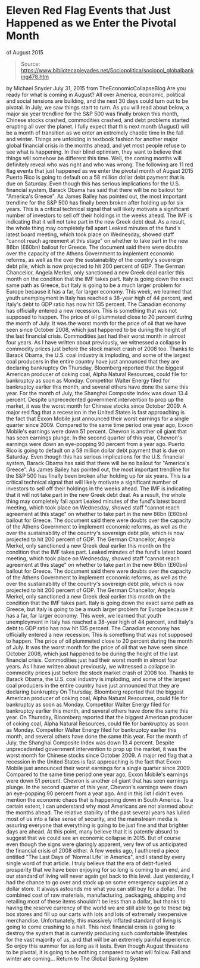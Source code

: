 # Eleven Red Flag Events that Just Happened as we Enter the Pivotal Month 
of August 2015

> Source: https://www.bibliotecapleyades.net/Sociopolitica/sociopol_globalbanking478.htm

by Michael Snyder July 31, 2015 from TheEconomicCollapseBlog
Are you ready for what is coming in August?
All over America, economic, political and social tensions are building, and the next 30 days could turn out to be pivotal. In July, we saw things start to turn.
As you will read about below, a major six year trendline for the S&P 500 was finally broken this month, Chinese stocks crashed, commodities crashed, and debt problems started erupting all over the planet.
I fully expect that this next month (August) will be a month of transition as we enter an extremely chaotic time in the fall and winter.
Things are unfolding in textbook fashion for another major global financial crisis in the months ahead, and yet most people refuse to see what is happening. In their blind optimism, they want to believe that things will somehow be different this time.
Well, the coming months will definitely reveal who was right and who was wrong.
The following are 11 red flag events that just happened as we enter the pivotal month of August 2015
Puerto Rico is going to default on a 58 million dollar debt payment that is due on Saturday. Even though this has serious implications for the U.S. financial system, Barack Obama has said that there will be no bailout for "America's Greece". As James Bailey has pointed out, the most important trendline for the S&P 500 has finally been broken after holding up for six years. This is a critical technical signal that will likely motivate a significant number of investors to sell off their holdings in the weeks ahead. The IMF is indicating that it will not take part in the new Greek debt deal. As a result, the whole thing may completely fall apart Leaked minutes of the fund's latest board meeting, which took place on Wednesday, showed staff "cannot reach agreement at this stage" on whether to take part in the new 86bn (£60bn) bailout for Greece. The document said there were doubts over the capacity of the Athens Government to implement economic reforms, as well as the over the sustainability of the country's sovereign debt pile, which is now projected to hit 200 percent of GDP. The German Chancellor, Angela Merkel, only sanctioned a new Greek deal earlier this month on the condition that the IMF takes part. Italy is going down the exact same path as Greece, but Italy is going to be a much larger problem for Europe because it has a far, far larger economy. This week, we learned that youth unemployment in Italy has reached a 38-year high of 44 percent, and Italy's debt to GDP ratio has now hit 135 percent. The Canadian economy has officially entered a new recession. This is something that was not supposed to happen. The price of oil plummeted close to 20 percent during the month of July. It was the worst month for the price of oil that we have seen since October 2008, which just happened to be during the height of the last financial crisis. Commodities just had their worst month in almost four years. As I have written about previously, we witnessed a collapse in commodity prices just before the stock market crash of 2008 too. Thanks to Barack Obama, the U.S. coal industry is imploding, and some of the largest coal producers in the entire country have just announced that they are declaring bankruptcy On Thursday, Bloomberg reported that the biggest American producer of coking coal, Alpha Natural Resources, could file for bankruptcy as soon as Monday. Competitor Walter Energy filed for bankruptcy earlier this month, and several others have done the same this year. For the month of July, the Shanghai Composite Index was down 13.4 percent. Despite unprecedented government intervention to prop up the market, it was the worst month for Chinese stocks since October 2009. A major red flag that a recession in the United States is fast approaching is the fact that Exxon Mobile just announced their worst earnings for a single quarter since 2009. Compared to the same time period one year ago, Exxon Mobile's earnings were down 51 percent. Chevron is another oil giant that has seen earnings plunge. In the second quarter of this year, Chevron's earnings were down an eye-popping 90 percent from a year ago.
Puerto Rico is going to default on a 58 million dollar debt payment that is due on Saturday. Even though this has serious implications for the U.S. financial system, Barack Obama has said that there will be no bailout for "America's Greece".
As James Bailey has pointed out, the most important trendline for the S&P 500 has finally been broken after holding up for six years. This is a critical technical signal that will likely motivate a significant number of investors to sell off their holdings in the weeks ahead.
The IMF is indicating that it will not take part in the new Greek debt deal.
As a result, the whole thing may completely fall apart
Leaked minutes of the fund's latest board meeting, which took place on Wednesday, showed staff "cannot reach agreement at this stage" on whether to take part in the new 86bn (£60bn) bailout for Greece. The document said there were doubts over the capacity of the Athens Government to implement economic reforms, as well as the over the sustainability of the country's sovereign debt pile, which is now projected to hit 200 percent of GDP. The German Chancellor, Angela Merkel, only sanctioned a new Greek deal earlier this month on the condition that the IMF takes part.
Leaked minutes of the fund's latest board meeting, which took place on Wednesday, showed staff "cannot reach agreement at this stage" on whether to take part in the new 86bn (£60bn) bailout for Greece.
The document said there were doubts over the capacity of the Athens Government to implement economic reforms, as well as the over the sustainability of the country's sovereign debt pile, which is now projected to hit 200 percent of GDP.
The German Chancellor, Angela Merkel, only sanctioned a new Greek deal earlier this month on the condition that the IMF takes part.
Italy is going down the exact same path as Greece, but Italy is going to be a much larger problem for Europe because it has a far, far larger economy.
This week, we learned that youth unemployment in Italy has reached a 38-year high of 44 percent, and Italy's debt to GDP ratio has now hit 135 percent.
The Canadian economy has officially entered a new recession. This is something that was not supposed to happen.
The price of oil plummeted close to 20 percent during the month of July. It was the worst month for the price of oil that we have seen since October 2008, which just happened to be during the height of the last financial crisis.
Commodities just had their worst month in almost four years. As I have written about previously, we witnessed a collapse in commodity prices just before the stock market crash of 2008 too.
Thanks to Barack Obama, the U.S. coal industry is imploding, and some of the largest coal producers in the entire country have just announced that they are declaring bankruptcy
On Thursday, Bloomberg reported that the biggest American producer of coking coal, Alpha Natural Resources, could file for bankruptcy as soon as Monday. Competitor Walter Energy filed for bankruptcy earlier this month, and several others have done the same this year.
On Thursday, Bloomberg reported that the biggest American producer of coking coal, Alpha Natural Resources, could file for bankruptcy as soon as Monday.
Competitor Walter Energy filed for bankruptcy earlier this month, and several others have done the same this year.
For the month of July, the Shanghai Composite Index was down 13.4 percent. Despite unprecedented government intervention to prop up the market, it was the worst month for Chinese stocks since October 2009.
A major red flag that a recession in the United States is fast approaching is the fact that Exxon Mobile just announced their worst earnings for a single quarter since 2009. Compared to the same time period one year ago, Exxon Mobile's earnings were down 51 percent.
Chevron is another oil giant that has seen earnings plunge. In the second quarter of this year, Chevron's earnings were down an eye-popping 90 percent from a year ago.
And in this list I didn't even mention the economic chaos that is happening down in South America.
To a certain extent, I can understand why most Americans are not alarmed about the months ahead.
The relative stability of the past several years has lulled most of us into a false sense of security, and the mainstream media is assuring everyone that everything is going to be just fine and that brighter days are ahead.
At this point, many believe that it is patently absurd to suggest that we could see an economic collapse in 2015. But of course even though the signs were glaringly apparent, very few of us anticipated the financial crisis of 2008 either.
A few weeks ago, I authored a piece entitled "The Last Days of 'Normal Life' in America", and I stand by every single word of that article. I truly believe that the era of debt-fueled prosperity that we have been enjoying for so long is coming to an end, and our standard of living will never again get back to this level.
Just yesterday, I had the chance to go over and stock up on some emergency supplies at a dollar store. It always astounds me what you can still buy for a dollar.
The combined cost of raw materials, manufacturing, packaging, shipping and retailing most of these items shouldn't be less than a dollar, but thanks to having the reserve currency of the world we are still able to go to these big box stores and fill up our carts with lots and lots of extremely inexpensive merchandise.
Unfortunately, this massively inflated standard of living is going to come crashing to a halt. This next financial crisis is going to destroy the system that is currently producing such comfortable lifestyles for the vast majority of us, and that will be an extremely painful experience.
So enjoy this summer for as long as it lasts. Even though August threatens to be pivotal, it is going to be nothing compared to what will follow.
Fall and winter are coming...
Return to The Global Banking System
